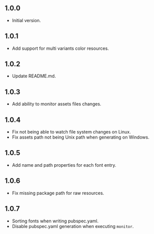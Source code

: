 ## 1.0.0

- Initial version.

## 1.0.1

- Add support for multi variants color resources.

## 1.0.2

- Update README.md.

## 1.0.3

- Add ability to monitor assets files changes.

## 1.0.4

- Fix not being able to watch file system changes on Linux.
- Fix assets path not being Unix path when generating on Windows.

## 1.0.5

- Add name and path properties for each font entry.

## 1.0.6

- Fix missing package path for raw resources.

## 1.0.7

- Sorting fonts when writing pubspec.yaml.
- Disable pubspec.yaml generation when executing `monitor`.